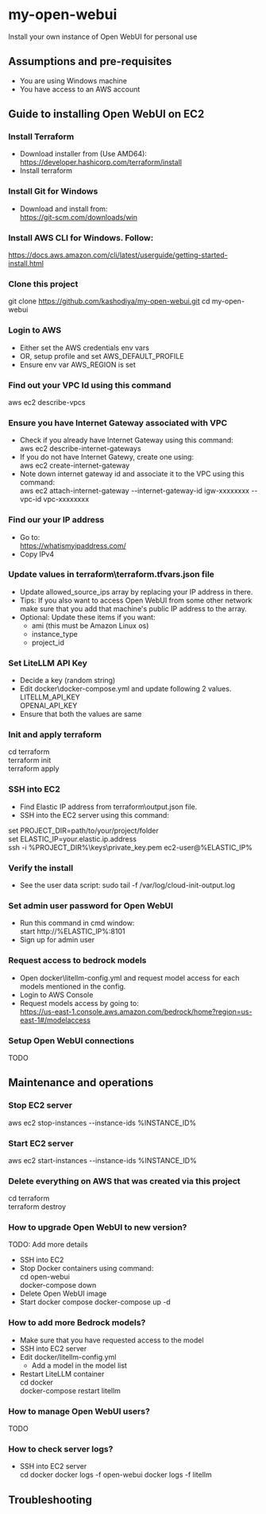 # my-open-webui
Install your own instance of Open WebUI for personal use

## Assumptions and pre-requisites
- You are using Windows machine
- You have access to an AWS account

## Guide to installing Open WebUI on EC2
### Install Terraform
- Download installer from (Use AMD64):  
https://developer.hashicorp.com/terraform/install
- Install terraform

### Install Git for Windows
- Download and install from:  
https://git-scm.com/downloads/win

### Install AWS CLI for Windows. Follow:
https://docs.aws.amazon.com/cli/latest/userguide/getting-started-install.html

### Clone this project
git clone https://github.com/kashodiya/my-open-webui.git
cd my-open-webui

### Login to AWS
- Either set the AWS credentials env vars
- OR, setup profile and set AWS_DEFAULT_PROFILE
- Ensure env var AWS_REGION is set

### Find out your VPC Id using this command
aws ec2 describe-vpcs

### Ensure you have Internet Gateway associated with VPC
- Check if you already have Internet Gateway using this command:  
aws ec2 describe-internet-gateways
- If you do not have Internet Gatewy, create one using:  
aws ec2 create-internet-gateway  
- Note down internet gateway id and associate it to the VPC using this command:  
aws ec2 attach-internet-gateway --internet-gateway-id igw-xxxxxxxx --vpc-id vpc-xxxxxxxx

### Find our your IP address
- Go to:  
https://whatismyipaddress.com/
- Copy IPv4

### Update values in terraform\terraform.tfvars.json file
- Update allowed_source_ips array by replacing your IP address in there.
- Tips: If you also want to access Open WebUI from some other network make sure that you add that machine's public IP address to the array.
- Optional: Update these items if you want:
    - ami (this must be Amazon Linux os)
    - instance_type
    - project_id

### Set LiteLLM API Key
- Decide a key (random string)
- Edit docker\docker-compose.yml and update following 2 values.  
LITELLM_API_KEY  
OPENAI_API_KEY  
- Ensure that both the values are same

### Init and apply terraform
cd terraform  
terraform init  
terraform apply  

### SSH into EC2
- Find Elastic IP address from terraform\output.json file.
- SSH into the EC2 server using this command:

set PROJECT_DIR=path/to/your/project/folder  
set ELASTIC_IP=your.elastic.ip.address  
ssh -i %PROJECT_DIR%\keys\private_key.pem ec2-user@%ELASTIC_IP%

### Verify the install
- See the user data script:
sudo tail -f /var/log/cloud-init-output.log

### Set admin user password for Open WebUI
- Run this command in cmd window:  
start http://%ELASTIC_IP%:8101
- Sign up for admin user

### Request access to bedrock models
- Open docker\litellm-config.yml and request model access for each models mentioned in the config.
- Login to AWS Console
- Request models access by going to:  
https://us-east-1.console.aws.amazon.com/bedrock/home?region=us-east-1#/modelaccess


### Setup Open WebUI connections 
TODO

## Maintenance and operations

### Stop EC2 server
aws ec2 stop-instances --instance-ids %INSTANCE_ID%

### Start EC2 server
aws ec2 start-instances --instance-ids %INSTANCE_ID%

### Delete everything on AWS that was created via this project
cd terraform  
terraform destroy  

### How to upgrade Open WebUI to new version?
TODO: Add more details 
- SSH into EC2
- Stop Docker containers using command:  
cd open-webui  
docker-compose down
- Delete Open WebUI image
- Start docker compose
docker-compose up -d

### How to add more Bedrock models?
- Make sure that you have requested access to the model
- SSH into EC2 server
- Edit docker/litellm-config.yml
    - Add a model in the model list
- Restart LiteLLM container  
cd docker  
docker-compose restart litellm  

### How to manage Open WebUI users?
TODO

### How to check server logs?
- SSH into EC2 server  
cd docker
docker logs -f open-webui
docker logs -f litellm

## Troubleshooting
